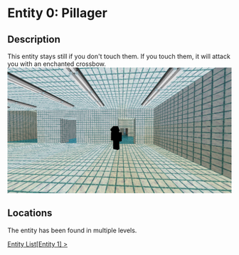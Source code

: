 # Entity 0: Pillager

## Description
This entity stays still if you don't touch them. If you touch them, it will attack you with an enchanted crossbow.
<img src="./img/Entity_0.png" title="Screenshot by Feresk" />

## Locations
The entity has been found in multiple levels.

<a href="./Entities.md">Entity List</a><a href="./Entity_9.md">[Entity 1] ></a>